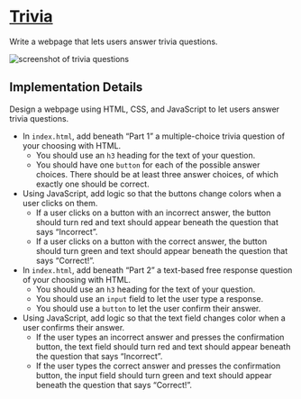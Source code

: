 
# [Trivia](https://cs50.harvard.edu/x/2022/labs/8/#lab-8-trivia)
Write a webpage that lets users answer trivia questions.

![screenshot of trivia questions](https://cs50.harvard.edu/x/2022/labs/8/questions.png)
## Implementation Details

Design a webpage using HTML, CSS, and JavaScript to let users answer trivia questions.

-   In  `index.html`, add beneath “Part 1” a multiple-choice trivia question of your choosing with HTML.
    -   You should use an  `h3`  heading for the text of your question.
    -   You should have one  `button`  for each of the possible answer choices. There should be at least three answer choices, of which exactly one should be correct.
-   Using JavaScript, add logic so that the buttons change colors when a user clicks on them.
    -   If a user clicks on a button with an incorrect answer, the button should turn red and text should appear beneath the question that says “Incorrect”.
    -   If a user clicks on a button with the correct answer, the button should turn green and text should appear beneath the question that says “Correct!”.
-   In  `index.html`, add beneath “Part 2” a text-based free response question of your choosing with HTML.
    -   You should use an  `h3`  heading for the text of your question.
    -   You should use an  `input`  field to let the user type a response.
    -   You should use a  `button`  to let the user confirm their answer.
-   Using JavaScript, add logic so that the text field changes color when a user confirms their answer.
    -   If the user types an incorrect answer and presses the confirmation button, the text field should turn red and text should appear beneath the question that says “Incorrect”.
    -   If the user types the correct answer and presses the confirmation button, the input field should turn green and text should appear beneath the question that says “Correct!”.
